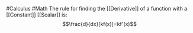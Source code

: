 #Calculus #Math
The rule for finding the [[Derivative]] of a function with a [[Constant]] [[Scalar]] is:
$$\frac{d}{dx}[kf(x)]=kf'(x)$$